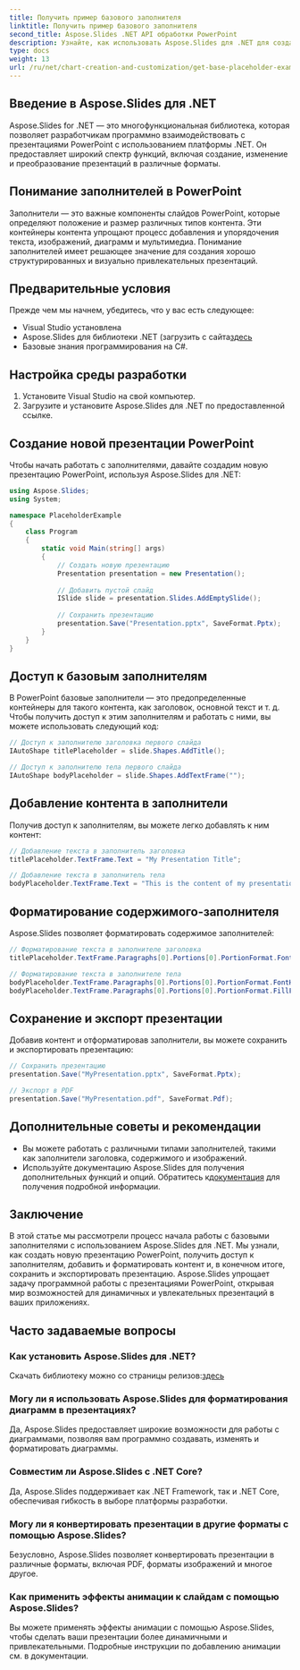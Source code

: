 ```yaml
---
title: Получить пример базового заполнителя
linktitle: Получить пример базового заполнителя
second_title: Aspose.Slides .NET API обработки PowerPoint
description: Узнайте, как использовать Aspose.Slides для .NET для создания динамических презентаций PowerPoint с базовыми заполнителями.
type: docs
weight: 13
url: /ru/net/chart-creation-and-customization/get-base-placeholder-example/
---
```


## Введение в Aspose.Slides для .NET

Aspose.Slides for .NET — это многофункциональная библиотека, которая позволяет разработчикам программно взаимодействовать с презентациями PowerPoint с использованием платформы .NET. Он предоставляет широкий спектр функций, включая создание, изменение и преобразование презентаций в различные форматы.

## Понимание заполнителей в PowerPoint

Заполнители — это важные компоненты слайдов PowerPoint, которые определяют положение и размер различных типов контента. Эти контейнеры контента упрощают процесс добавления и упорядочения текста, изображений, диаграмм и мультимедиа. Понимание заполнителей имеет решающее значение для создания хорошо структурированных и визуально привлекательных презентаций.

## Предварительные условия

Прежде чем мы начнем, убедитесь, что у вас есть следующее:

- Visual Studio установлена
-  Aspose.Slides для библиотеки .NET (загрузить с сайта[здесь](https://releases.aspose.com/slides/net)
- Базовые знания программирования на C#.

## Настройка среды разработки

1. Установите Visual Studio на свой компьютер.
2. Загрузите и установите Aspose.Slides для .NET по предоставленной ссылке.

## Создание новой презентации PowerPoint

Чтобы начать работать с заполнителями, давайте создадим новую презентацию PowerPoint, используя Aspose.Slides для .NET:

```csharp
using Aspose.Slides;
using System;

namespace PlaceholderExample
{
    class Program
    {
        static void Main(string[] args)
        {
            // Создать новую презентацию
            Presentation presentation = new Presentation();
            
            // Добавить пустой слайд
            ISlide slide = presentation.Slides.AddEmptySlide();
            
            // Сохранить презентацию
            presentation.Save("Presentation.pptx", SaveFormat.Pptx);
        }
    }
}
```

## Доступ к базовым заполнителям

В PowerPoint базовые заполнители — это предопределенные контейнеры для такого контента, как заголовок, основной текст и т. д. Чтобы получить доступ к этим заполнителям и работать с ними, вы можете использовать следующий код:

```csharp
// Доступ к заполнителю заголовка первого слайда
IAutoShape titlePlaceholder = slide.Shapes.AddTitle();

// Доступ к заполнителю тела первого слайда
IAutoShape bodyPlaceholder = slide.Shapes.AddTextFrame("");
```

## Добавление контента в заполнители

Получив доступ к заполнителям, вы можете легко добавлять к ним контент:

```csharp
// Добавление текста в заполнитель заголовка
titlePlaceholder.TextFrame.Text = "My Presentation Title";

// Добавление текста в заполнитель тела
bodyPlaceholder.TextFrame.Text = "This is the content of my presentation.";
```

## Форматирование содержимого-заполнителя

Aspose.Slides позволяет форматировать содержимое заполнителей:

```csharp
// Форматирование текста в заполнителе заголовка
titlePlaceholder.TextFrame.Paragraphs[0].Portions[0].PortionFormat.FontHeight = 24;

// Форматирование текста в заполнителе тела
bodyPlaceholder.TextFrame.Paragraphs[0].Portions[0].PortionFormat.FontHeight = 16;
bodyPlaceholder.TextFrame.Paragraphs[0].Portions[0].PortionFormat.FillFormat.SolidFillColor.Color = Color.Black;
```

## Сохранение и экспорт презентации

Добавив контент и отформатировав заполнители, вы можете сохранить и экспортировать презентацию:

```csharp
// Сохранить презентацию
presentation.Save("MyPresentation.pptx", SaveFormat.Pptx);

// Экспорт в PDF
presentation.Save("MyPresentation.pdf", SaveFormat.Pdf);
```

## Дополнительные советы и рекомендации

- Вы можете работать с различными типами заполнителей, такими как заполнители заголовка, содержимого и изображений.
-  Используйте документацию Aspose.Slides для получения дополнительных функций и опций. Обратитесь к[документация](https://reference.aspose.com/slides/net) для получения подробной информации.

## Заключение

В этой статье мы рассмотрели процесс начала работы с базовыми заполнителями с использованием Aspose.Slides для .NET. Мы узнали, как создать новую презентацию PowerPoint, получить доступ к заполнителям, добавить и форматировать контент и, в конечном итоге, сохранить и экспортировать презентацию. Aspose.Slides упрощает задачу программной работы с презентациями PowerPoint, открывая мир возможностей для динамичных и увлекательных презентаций в ваших приложениях.

## Часто задаваемые вопросы

### Как установить Aspose.Slides для .NET?

 Скачать библиотеку можно со страницы релизов:[здесь](https://releases.aspose.com/slides/net)

### Могу ли я использовать Aspose.Slides для форматирования диаграмм в презентациях?

Да, Aspose.Slides предоставляет широкие возможности для работы с диаграммами, позволяя вам программно создавать, изменять и форматировать диаграммы.

### Совместим ли Aspose.Slides с .NET Core?

Да, Aspose.Slides поддерживает как .NET Framework, так и .NET Core, обеспечивая гибкость в выборе платформы разработки.

### Могу ли я конвертировать презентации в другие форматы с помощью Aspose.Slides?

Безусловно, Aspose.Slides позволяет конвертировать презентации в различные форматы, включая PDF, форматы изображений и многое другое.

### Как применить эффекты анимации к слайдам с помощью Aspose.Slides?

Вы можете применять эффекты анимации с помощью Aspose.Slides, чтобы сделать ваши презентации более динамичными и привлекательными. Подробные инструкции по добавлению анимации см. в документации.